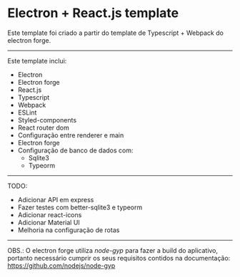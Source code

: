 # Electron + React.js template

Este template foi criado a partir do template de Typescript + Webpack do electron forge.

---

Este template inclui:

- Electron
- Electron forge
- React.js
- Typescript
- Webpack
- ESLint
- Styled-components
- React router dom
- Configuração entre renderer e main
- Electron forge
- Configuração de banco de dados com:
  - Sqlite3
  - Typeorm

---

TODO:

- Adicionar API em express
- Fazer testes com better-sqlite3 e typeorm
- Adicionar react-icons
- Adicionar Material UI
- Melhoria na configuração de rotas

---

OBS.:
O electron forge utiliza _node-gyp_ para fazer a build do aplicativo, portanto necessário cumprir os seus requisitos contidos na documentação: https://github.com/nodejs/node-gyp
